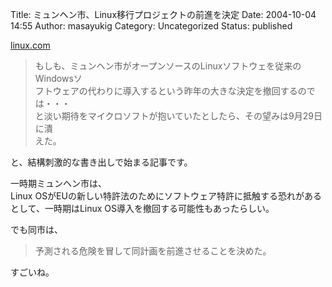 Title: ミュンヘン市、Linux移行プロジェクトの前進を決定
Date: 2004-10-04 14:55
Author: masayukig
Category: Uncategorized
Status: published

[linux.com](http://japan.linux.com/news/04/10/01/0550254.shtml?topic=1)

> もしも、ミュンヘン市がオープンソースのLinuxソフトウェを従来のWindowsソ  
> フトウェアの代わりに導入するという昨年の大きな決定を撤回するのでは・・・  
> と淡い期待をマイクロソフトが抱いていたとしたら、その望みは9月29日に潰  
> えた。

と、結構刺激的な書き出しで始まる記事です。

一時期ミュンヘン市は、  
Linux OSがEUの新しい特許法のためにソフトウェア特許に抵触する恐れがある  
として、一時期はLinux OS導入を撤回する可能性もあったらしい。

でも同市は、  

> 予測される危険を冒して同計画を前進させることを決めた。

すごいね。
